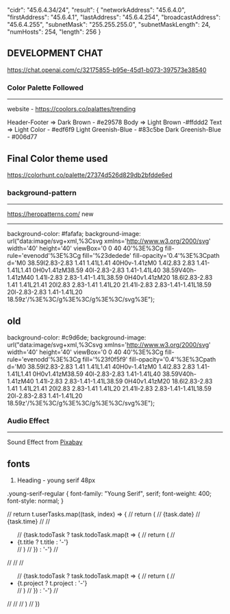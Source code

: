 "cidr": "45.6.4.34/24",
"result": {
"networkAddress": "45.6.4.0",
"firstAddress": "45.6.4.1",
"lastAddress": "45.6.4.254",
"broadcastAddress": "45.6.4.255",
"subnetMask": "255.255.255.0",
"subnetMaskLength": 24,
"numHosts": 254,
"length": 256
}

## DEVELOPMENT CHAT

https://chat.openai.com/c/32175855-b95e-45d1-b073-397573e38540

### Color Palette Followed

---

website - https://coolors.co/palattes/trending

Header-Footer => Dark Brown - #e29578
Body => Light Brown -#ffddd2
Text => Light Color - #edf6f9
Light Greenish-Blue - #83c5be
Dark Greenish-Blue - #006d77

Final Color theme used
---------------------
https://colorhunt.co/palette/27374d526d829db2bfdde6ed



### background-pattern

---

https://heropatterns.com/
new

---

background-color: #fafafa;
background-image: url("data:image/svg+xml,%3Csvg xmlns='http://www.w3.org/2000/svg' width='40' height='40' viewBox='0 0 40 40'%3E%3Cg fill-rule='evenodd'%3E%3Cg fill='%23dedede' fill-opacity='0.4'%3E%3Cpath d='M0 38.59l2.83-2.83 1.41 1.41L1.41 40H0v-1.41zM0 1.4l2.83 2.83 1.41-1.41L1.41 0H0v1.41zM38.59 40l-2.83-2.83 1.41-1.41L40 38.59V40h-1.41zM40 1.41l-2.83 2.83-1.41-1.41L38.59 0H40v1.41zM20 18.6l2.83-2.83 1.41 1.41L21.41 20l2.83 2.83-1.41 1.41L20 21.41l-2.83 2.83-1.41-1.41L18.59 20l-2.83-2.83 1.41-1.41L20 18.59z'/%3E%3C/g%3E%3C/g%3E%3C/svg%3E");

## old

background-color: #c9d6de;
background-image: url("data:image/svg+xml,%3Csvg xmlns='http://www.w3.org/2000/svg' width='40' height='40' viewBox='0 0 40 40'%3E%3Cg fill-rule='evenodd'%3E%3Cg fill='%23f0f5f9' fill-opacity='0.4'%3E%3Cpath d='M0 38.59l2.83-2.83 1.41 1.41L1.41 40H0v-1.41zM0 1.4l2.83 2.83 1.41-1.41L1.41 0H0v1.41zM38.59 40l-2.83-2.83 1.41-1.41L40 38.59V40h-1.41zM40 1.41l-2.83 2.83-1.41-1.41L38.59 0H40v1.41zM20 18.6l2.83-2.83 1.41 1.41L21.41 20l2.83 2.83-1.41 1.41L20 21.41l-2.83 2.83-1.41-1.41L18.59 20l-2.83-2.83 1.41-1.41L20 18.59z'/%3E%3C/g%3E%3C/g%3E%3C/svg%3E");

### Audio Effect

---

Sound Effect from <a href="https://pixabay.com/sound-effects/?utm_source=link-attribution&utm_medium=referral&utm_campaign=music&utm_content=43637">Pixabay</a>

## fonts

1. Heading - young serif 48px
<link rel="preconnect" href="https://fonts.googleapis.com">
<link rel="preconnect" href="https://fonts.gstatic.com" crossorigin>
<link href="https://fonts.googleapis.com/css2?family=Poppins:ital,wght@1,400;0,400;1,900&family=Roboto:ital,wght@0,400;0,500;0,700;0,900;1,400;1,500;1,700;1,900&family=Young+Serif&display=swap" rel="stylesheet">

.young-serif-regular {
font-family: "Young Serif", serif;
font-weight: 400;
font-style: normal;
}

<!-- table data [completed list] -->
// return t.userTasks.map((task, index) => {
// return (<tr key={index}>
// <td>{task.date}</td>
// <td>{task.time}</td>
// <td>
// <ul>
// {task.todoTask ? task.todoTask.map(t => {
// return (
// <li key={t.id}>{t.title ? t.title : '-'}</li>
// )
// }) : '-'}
// </ul>
// </td>
// <td>
// <ul>
// {task.todoTask ? task.todoTask.map(t => {
// return (
// <li key={t.id}>{t.project ? t.project : '-'}</li>
// )
// }) : '-'}
// </ul>
// </td>
// </tr>
// )
// })
